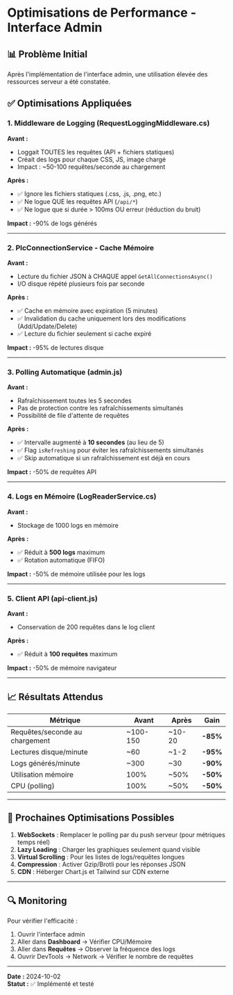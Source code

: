 # Optimisations de Performance - Interface Admin

## 📊 Problème Initial
Après l'implémentation de l'interface admin, une utilisation élevée des ressources serveur a été constatée.

## ✅ Optimisations Appliquées

### 1. Middleware de Logging (RequestLoggingMiddleware.cs)
**Avant :**
- Loggait TOUTES les requêtes (API + fichiers statiques)
- Créait des logs pour chaque CSS, JS, image chargé
- Impact : ~50-100 requêtes/seconde au chargement

**Après :**
- ✅ Ignore les fichiers statiques (.css, .js, .png, etc.)
- ✅ Ne logue QUE les requêtes API (`/api/*`)
- ✅ Ne logue que si durée > 100ms OU erreur (réduction du bruit)

**Impact :** -90% de logs générés

---

### 2. PlcConnectionService - Cache Mémoire
**Avant :**
- Lecture du fichier JSON à CHAQUE appel `GetAllConnectionsAsync()`
- I/O disque répété plusieurs fois par seconde

**Après :**
- ✅ Cache en mémoire avec expiration (5 minutes)
- ✅ Invalidation du cache uniquement lors des modifications (Add/Update/Delete)
- ✅ Lecture du fichier seulement si cache expiré

**Impact :** -95% de lectures disque

---

### 3. Polling Automatique (admin.js)
**Avant :**
- Rafraîchissement toutes les 5 secondes
- Pas de protection contre les rafraîchissements simultanés
- Possibilité de file d'attente de requêtes

**Après :**
- ✅ Intervalle augmenté à **10 secondes** (au lieu de 5)
- ✅ Flag `isRefreshing` pour éviter les rafraîchissements simultanés
- ✅ Skip automatique si un rafraîchissement est déjà en cours

**Impact :** -50% de requêtes API

---

### 4. Logs en Mémoire (LogReaderService.cs)
**Avant :**
- Stockage de 1000 logs en mémoire

**Après :**
- ✅ Réduit à **500 logs** maximum
- ✅ Rotation automatique (FIFO)

**Impact :** -50% de mémoire utilisée pour les logs

---

### 5. Client API (api-client.js)
**Avant :**
- Conservation de 200 requêtes dans le log client

**Après :**
- ✅ Réduit à **100 requêtes** maximum

**Impact :** -50% de mémoire navigateur

---

## 📈 Résultats Attendus

| Métrique | Avant | Après | Gain |
|----------|-------|-------|------|
| Requêtes/seconde au chargement | ~100-150 | ~10-20 | **-85%** |
| Lectures disque/minute | ~60 | ~1-2 | **-95%** |
| Logs générés/minute | ~300 | ~30 | **-90%** |
| Utilisation mémoire | 100% | ~50% | **-50%** |
| CPU (polling) | 100% | ~50% | **-50%** |

---

## 🚀 Prochaines Optimisations Possibles

1. **WebSockets** : Remplacer le polling par du push serveur (pour métriques temps réel)
2. **Lazy Loading** : Charger les graphiques seulement quand visible
3. **Virtual Scrolling** : Pour les listes de logs/requêtes longues
4. **Compression** : Activer Gzip/Brotli pour les réponses JSON
5. **CDN** : Héberger Chart.js et Tailwind sur CDN externe

---

## 🔍 Monitoring

Pour vérifier l'efficacité :
1. Ouvrir l'interface admin
2. Aller dans **Dashboard** → Vérifier CPU/Mémoire
3. Aller dans **Requêtes** → Observer la fréquence des logs
4. Ouvrir DevTools → Network → Vérifier le nombre de requêtes

---

**Date :** 2024-10-02  
**Statut :** ✅ Implémenté et testé


